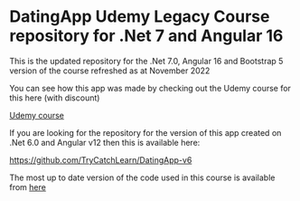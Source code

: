 # DatingApp Udemy Legacy Course repository for .Net 7 and Angular 16

This is the updated repository for the .Net 7.0, Angular 16 and Bootstrap 5 version of the course refreshed as at November 2022

You can see how this app was made by checking out the Udemy course for this here (with discount)

[Udemy course](https://www.udemy.com/course/build-an-app-with-aspnet-core-and-angular-from-scratch/?couponCode=DAGITHUB7)

If you are looking for the repository for the version of this app created on .Net 6.0 and Angular v12 then this is available here:

https://github.com/TryCatchLearn/DatingApp-v6

The most up to date version of the code used in this course is available from [here](https://github.com/trycatchlearn/DatingApp)
